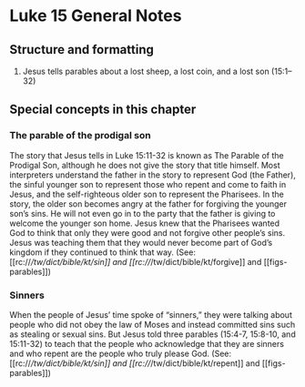 # Luke 15 General Notes

## Structure and formatting

1. Jesus tells parables about a lost sheep, a lost coin, and a lost son (15:1–32)

## Special concepts in this chapter

### The parable of the prodigal son

The story that Jesus tells in Luke 15:11-32 is known as The Parable of the Prodigal Son, although he does not give the story that title himself. Most interpreters understand the father in the story to represent God (the Father), the sinful younger son to represent those who repent and come to faith in Jesus, and the self-righteous older son to represent the Pharisees. In the story, the older son becomes angry at the father for forgiving the younger son’s sins. He will not even go in to the party that the father is giving to welcome the younger son home. Jesus knew that the Pharisees wanted God to think that only they were good and not forgive other people’s sins. Jesus was teaching them that they would never become part of God’s kingdom if they continued to think that way. (See: [[rc://*/tw/dict/bible/kt/sin]] and [[rc://*/tw/dict/bible/kt/forgive]] and [[figs-parables]])

### Sinners

When the people of Jesus’ time spoke of “sinners,” they were talking about people who did not obey the law of Moses and instead committed sins such as stealing or sexual sins. But Jesus told three parables (15:4-7, 15:8-10, and 15:11-32) to teach that the people who acknowledge that they are sinners and who repent are the people who truly please God. (See: [[rc://*/tw/dict/bible/kt/sin]] and [[rc://*/tw/dict/bible/kt/repent]] and [[figs-parables]])
